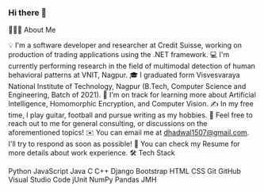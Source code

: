 ### Hi there 👋

👨🏻‍💻  About Me

💡   I'm a software developer and researcher at Credit Suisse, working on production of trading applications using the .NET framework.
💻  I'm currently performing research in the field of multimodal detection of human behavioral patterns at VNIT, Nagpur.
🎓 I graduated form Visvesvaraya National Institute of Technology, Nagpur (B.Tech, Computer Science and Engineering, Batch of 2021).
🌱  I'm on track for learning more about Artificial Intelligence, Homomorphic Encryption, and Computer Vision.
✍️  In my free time, I play guitar, football and pursue writing as my hobbies.
💬  Feel free to reach out to me for general consulting, or discussions on the aforementioned topics!
✉️  You can email me at dhadwal1507@gmail.com. I'll try to respond as soon as possible!
📄  You can check my Resume for more details about work experience.
🛠  Tech Stack

Python  JavaScript  Java  C  C++  Django  Bootstrap
HTML  CSS  Git  GitHub  Visual Studio Code  jUnit  NumPy  Pandas  JMH 
